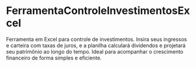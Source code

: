 # FerramentaControleInvestimentosExcel
Ferramenta em Excel para controle de investimentos. Insira seus ingressos e carteira com taxas de juros, e a planilha calculará dividendos e projetará seu patrimônio ao longo do tempo. Ideal para acompanhar o crescimento financeiro de forma simples e eficiente.
